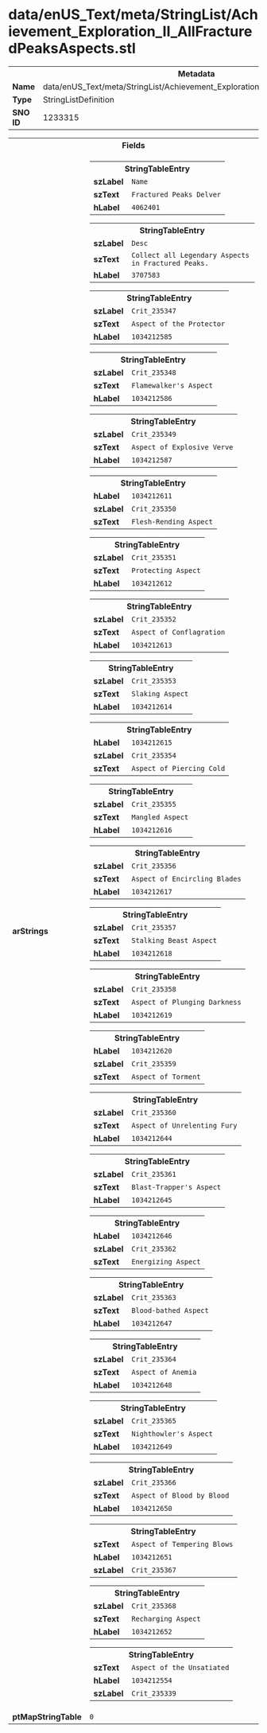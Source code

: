 <h1>data/enUS_Text/meta/StringList/Achievement_Exploration_II_AllFracturedPeaksAspects.stl</h1><table><tr><th colspan="100%">Metadata</th></tr><tr><td><b>Name</b></td><td>data/enUS_Text/meta/StringList/Achievement_Exploration_II_AllFracturedPeaksAspects.stl</td></tr><tr><td><b>Type</b></td><td>StringListDefinition</td></tr><tr><td><b>SNO ID</b></td><td>1233315</td></tr></table>

<table><tr><th colspan="100%">Fields</th></tr><tr><td><b>arStrings</b></td><td><table><tr><th colspan="100%">StringTableEntry</th></tr><tr><td><b>szLabel</b></td><td><code>Name</code></td></tr><tr><td><b>szText</b></td><td><code>Fractured Peaks Delver</code></td></tr><tr><td><b>hLabel</b></td><td><code>4062401</code></td></tr></table>


<table><tr><th colspan="100%">StringTableEntry</th></tr><tr><td><b>szLabel</b></td><td><code>Desc</code></td></tr><tr><td><b>szText</b></td><td><code>Collect all Legendary Aspects in Fractured Peaks.</code></td></tr><tr><td><b>hLabel</b></td><td><code>3707583</code></td></tr></table>


<table><tr><th colspan="100%">StringTableEntry</th></tr><tr><td><b>szLabel</b></td><td><code>Crit_235347</code></td></tr><tr><td><b>szText</b></td><td><code>Aspect of the Protector</code></td></tr><tr><td><b>hLabel</b></td><td><code>1034212585</code></td></tr></table>


<table><tr><th colspan="100%">StringTableEntry</th></tr><tr><td><b>szLabel</b></td><td><code>Crit_235348</code></td></tr><tr><td><b>szText</b></td><td><code>Flamewalker's Aspect</code></td></tr><tr><td><b>hLabel</b></td><td><code>1034212586</code></td></tr></table>


<table><tr><th colspan="100%">StringTableEntry</th></tr><tr><td><b>szLabel</b></td><td><code>Crit_235349</code></td></tr><tr><td><b>szText</b></td><td><code>Aspect of Explosive Verve</code></td></tr><tr><td><b>hLabel</b></td><td><code>1034212587</code></td></tr></table>


<table><tr><th colspan="100%">StringTableEntry</th></tr><tr><td><b>hLabel</b></td><td><code>1034212611</code></td></tr><tr><td><b>szLabel</b></td><td><code>Crit_235350</code></td></tr><tr><td><b>szText</b></td><td><code>Flesh-Rending Aspect</code></td></tr></table>


<table><tr><th colspan="100%">StringTableEntry</th></tr><tr><td><b>szLabel</b></td><td><code>Crit_235351</code></td></tr><tr><td><b>szText</b></td><td><code>Protecting Aspect</code></td></tr><tr><td><b>hLabel</b></td><td><code>1034212612</code></td></tr></table>


<table><tr><th colspan="100%">StringTableEntry</th></tr><tr><td><b>szLabel</b></td><td><code>Crit_235352</code></td></tr><tr><td><b>szText</b></td><td><code>Aspect of Conflagration</code></td></tr><tr><td><b>hLabel</b></td><td><code>1034212613</code></td></tr></table>


<table><tr><th colspan="100%">StringTableEntry</th></tr><tr><td><b>szLabel</b></td><td><code>Crit_235353</code></td></tr><tr><td><b>szText</b></td><td><code>Slaking Aspect</code></td></tr><tr><td><b>hLabel</b></td><td><code>1034212614</code></td></tr></table>


<table><tr><th colspan="100%">StringTableEntry</th></tr><tr><td><b>hLabel</b></td><td><code>1034212615</code></td></tr><tr><td><b>szLabel</b></td><td><code>Crit_235354</code></td></tr><tr><td><b>szText</b></td><td><code>Aspect of Piercing Cold</code></td></tr></table>


<table><tr><th colspan="100%">StringTableEntry</th></tr><tr><td><b>szLabel</b></td><td><code>Crit_235355</code></td></tr><tr><td><b>szText</b></td><td><code>Mangled Aspect</code></td></tr><tr><td><b>hLabel</b></td><td><code>1034212616</code></td></tr></table>


<table><tr><th colspan="100%">StringTableEntry</th></tr><tr><td><b>szLabel</b></td><td><code>Crit_235356</code></td></tr><tr><td><b>szText</b></td><td><code>Aspect of Encircling Blades</code></td></tr><tr><td><b>hLabel</b></td><td><code>1034212617</code></td></tr></table>


<table><tr><th colspan="100%">StringTableEntry</th></tr><tr><td><b>szLabel</b></td><td><code>Crit_235357</code></td></tr><tr><td><b>szText</b></td><td><code>Stalking Beast Aspect</code></td></tr><tr><td><b>hLabel</b></td><td><code>1034212618</code></td></tr></table>


<table><tr><th colspan="100%">StringTableEntry</th></tr><tr><td><b>szLabel</b></td><td><code>Crit_235358</code></td></tr><tr><td><b>szText</b></td><td><code>Aspect of Plunging Darkness</code></td></tr><tr><td><b>hLabel</b></td><td><code>1034212619</code></td></tr></table>


<table><tr><th colspan="100%">StringTableEntry</th></tr><tr><td><b>hLabel</b></td><td><code>1034212620</code></td></tr><tr><td><b>szLabel</b></td><td><code>Crit_235359</code></td></tr><tr><td><b>szText</b></td><td><code>Aspect of Torment</code></td></tr></table>


<table><tr><th colspan="100%">StringTableEntry</th></tr><tr><td><b>szLabel</b></td><td><code>Crit_235360</code></td></tr><tr><td><b>szText</b></td><td><code>Aspect of Unrelenting Fury</code></td></tr><tr><td><b>hLabel</b></td><td><code>1034212644</code></td></tr></table>


<table><tr><th colspan="100%">StringTableEntry</th></tr><tr><td><b>szLabel</b></td><td><code>Crit_235361</code></td></tr><tr><td><b>szText</b></td><td><code>Blast-Trapper's Aspect</code></td></tr><tr><td><b>hLabel</b></td><td><code>1034212645</code></td></tr></table>


<table><tr><th colspan="100%">StringTableEntry</th></tr><tr><td><b>hLabel</b></td><td><code>1034212646</code></td></tr><tr><td><b>szLabel</b></td><td><code>Crit_235362</code></td></tr><tr><td><b>szText</b></td><td><code>Energizing Aspect</code></td></tr></table>


<table><tr><th colspan="100%">StringTableEntry</th></tr><tr><td><b>szLabel</b></td><td><code>Crit_235363</code></td></tr><tr><td><b>szText</b></td><td><code>Blood-bathed Aspect</code></td></tr><tr><td><b>hLabel</b></td><td><code>1034212647</code></td></tr></table>


<table><tr><th colspan="100%">StringTableEntry</th></tr><tr><td><b>szLabel</b></td><td><code>Crit_235364</code></td></tr><tr><td><b>szText</b></td><td><code>Aspect of Anemia</code></td></tr><tr><td><b>hLabel</b></td><td><code>1034212648</code></td></tr></table>


<table><tr><th colspan="100%">StringTableEntry</th></tr><tr><td><b>szLabel</b></td><td><code>Crit_235365</code></td></tr><tr><td><b>szText</b></td><td><code>Nighthowler's Aspect</code></td></tr><tr><td><b>hLabel</b></td><td><code>1034212649</code></td></tr></table>


<table><tr><th colspan="100%">StringTableEntry</th></tr><tr><td><b>szLabel</b></td><td><code>Crit_235366</code></td></tr><tr><td><b>szText</b></td><td><code>Aspect of Blood by Blood</code></td></tr><tr><td><b>hLabel</b></td><td><code>1034212650</code></td></tr></table>


<table><tr><th colspan="100%">StringTableEntry</th></tr><tr><td><b>szText</b></td><td><code>Aspect of Tempering Blows</code></td></tr><tr><td><b>hLabel</b></td><td><code>1034212651</code></td></tr><tr><td><b>szLabel</b></td><td><code>Crit_235367</code></td></tr></table>


<table><tr><th colspan="100%">StringTableEntry</th></tr><tr><td><b>szLabel</b></td><td><code>Crit_235368</code></td></tr><tr><td><b>szText</b></td><td><code>Recharging Aspect</code></td></tr><tr><td><b>hLabel</b></td><td><code>1034212652</code></td></tr></table>


<table><tr><th colspan="100%">StringTableEntry</th></tr><tr><td><b>szText</b></td><td><code>Aspect of the Unsatiated</code></td></tr><tr><td><b>hLabel</b></td><td><code>1034212554</code></td></tr><tr><td><b>szLabel</b></td><td><code>Crit_235339</code></td></tr></table>


</td></tr><tr><td><b>ptMapStringTable</b></td><td><code>0</code></td></tr></table>

